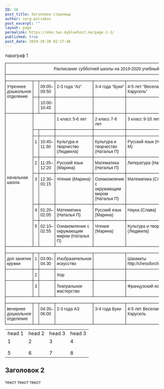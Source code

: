 ```yaml
---
ID: 18
post_title: Заголовок страницы
author: serg.poliakov
post_excerpt: ""
layout: page
permalink: https://eke.twv.mybluehost.me/page-1-1/
published: true
post_date: 2019-10-30 02:17:46
---
```

<!-- wp:paragraph -->
<p>параграф 1</p>
<!-- /wp:paragraph -->

<!-- wp:html -->
<style type="text/css">
.tg  {border-collapse:collapse;border-spacing:0;}
.tg td{font-family:Arial, sans-serif;font-size:14px;padding:10px 5px;border-style:solid;border-width:1px;overflow:hidden;word-break:normal;border-color:black;}
.tg th{font-family:Arial, sans-serif;font-size:14px;font-weight:normal;padding:10px 5px;border-style:solid;border-width:1px;overflow:hidden;word-break:normal;border-color:black;}
.tg .tg-cly1{text-align:left;vertical-align:middle}
.tg .tg-baqh{text-align:center;vertical-align:top}
.tg .tg-0lax{text-align:left;vertical-align:top}
</style>
<table class="tg">
  <tr>
    <td class="tg-baqh" colspan="7">Расписание субботней школы на 2019-2020 учебный год</td>
  </tr>
  <tr>
    <td class="tg-0lax" colspan="7"></td>
  </tr>
  <tr>
    <td class="tg-0lax" rowspan="2">Утреннее дошкольное отделение</td>
    <td class="tg-0lax"></td>
    <td class="tg-0lax">09:05–09:50</td>
    <td class="tg-0lax">2-3 года “Аз”</td>
    <td class="tg-0lax">3-4 года “Буки”</td>
    <td class="tg-0lax">4-5 лет “Веселая Карусель”</td>
    <td class="tg-0lax">6+ шахматы</td>
  </tr>
  <tr>
    <td class="tg-0lax"></td>
    <td class="tg-0lax">10:00-10:45</td>
    <td class="tg-0lax"></td>
    <td class="tg-0lax"></td>
    <td class="tg-0lax"></td>
    <td class="tg-0lax">Литература</td>
  </tr>
  <tr>
    <td class="tg-cly1" rowspan="7"> начальная школа<br></td>
    <td class="tg-0lax" colspan="2"></td>
    <td class="tg-0lax">1 класс 5-6 лет</td>
    <td class="tg-0lax">2 класс 7-8 лет</td>
    <td class="tg-0lax">3 класс 9-10 лет</td>
    <td class="tg-0lax">4 класс 11-12 лет</td>
  </tr>
  <tr>
    <td class="tg-0lax"></td>
    <td class="tg-0lax"></td>
    <td class="tg-0lax"></td>
    <td class="tg-0lax"></td>
    <td class="tg-0lax"></td>
    <td class="tg-0lax"></td>
  </tr>
  <tr>
    <td class="tg-0lax">1</td>
    <td class="tg-0lax">10:45–11:30</td>
    <td class="tg-0lax">Культура и творчество (Людмила)</td>
    <td class="tg-0lax">Культура и творчество (Наталья П)</td>
    <td class="tg-0lax">Русский язык (Наталья М)</td>
    <td class="tg-0lax">Математика (Слава)</td>
  </tr>
  <tr>
    <td class="tg-0lax">2</td>
    <td class="tg-0lax">11:35–12:20</td>
    <td class="tg-0lax">Русский язык (Марина)</td>
    <td class="tg-0lax">Математика (Наталья П)</td>
    <td class="tg-0lax">Литература (Наталья М)</td>
    <td class="tg-0lax">Наука (Слава)</td>
  </tr>
  <tr>
    <td class="tg-0lax">3</td>
    <td class="tg-0lax">12:30–01:15</td>
    <td class="tg-0lax">Чтение (Марина)</td>
    <td class="tg-0lax">Ознакомление с окружающим миром (Наталья П)</td>
    <td class="tg-0lax">Математика (Слава)</td>
    <td class="tg-0lax">Культура и творчество (Людмила)</td>
  </tr>
  <tr>
    <td class="tg-0lax">4</td>
    <td class="tg-0lax">01:20–02:05</td>
    <td class="tg-0lax">Математика (Наталья П)</td>
    <td class="tg-0lax">Русский язык (Марина)</td>
    <td class="tg-0lax">Наука (Слава)</td>
    <td class="tg-0lax">Русский язык (Наталья М)</td>
  </tr>
  <tr>
    <td class="tg-0lax">5</td>
    <td class="tg-0lax">02:10–02:55</td>
    <td class="tg-0lax">Ознакомление с окружающим миром (Наталья П)</td>
    <td class="tg-0lax">Чтение (Марина)</td>
    <td class="tg-0lax">Культура и творчество (Людмила)</td>
    <td class="tg-0lax"></td>
  </tr>
  <tr>
    <td class="tg-0lax" colspan="7"></td>
  </tr>
  <tr>
    <td class="tg-0lax">доп занятия кружки</td>
    <td class="tg-0lax">1</td>
    <td class="tg-0lax">03:00–04:30</td>
    <td class="tg-0lax">Изобразительное искусство</td>
    <td class="tg-0lax"></td>
    <td class="tg-0lax">Шахматы http://chessforchildren.ca/</td>
    <td class="tg-0lax"></td>
  </tr>
  <tr>
    <td class="tg-0lax"></td>
    <td class="tg-0lax">2</td>
    <td class="tg-0lax"></td>
    <td class="tg-0lax">Хор</td>
    <td class="tg-0lax"></td>
    <td class="tg-0lax"></td>
    <td class="tg-0lax"></td>
  </tr>
  <tr>
    <td class="tg-0lax"></td>
    <td class="tg-0lax">3</td>
    <td class="tg-0lax"></td>
    <td class="tg-0lax">Театральное мастерство</td>
    <td class="tg-0lax"></td>
    <td class="tg-0lax">Французский язык</td>
    <td class="tg-0lax"></td>
  </tr>
  <tr>
    <td class="tg-0lax" colspan="7"></td>
  </tr>
  <tr>
    <td class="tg-0lax">вечернее дошкольное отделение</td>
    <td class="tg-0lax"></td>
    <td class="tg-0lax">04:35–06:00</td>
    <td class="tg-0lax">2-3 года АЗ</td>
    <td class="tg-0lax">3-4 года Буки</td>
    <td class="tg-0lax">4-5 лет Веселая Карусель</td>
    <td class="tg-0lax">индивидуальные занятия</td>
  </tr>
</table>
<!-- /wp:html -->

<!-- wp:table {"align":"left"} -->
<table class="wp-block-table alignleft"><tbody><tr><td>head 1</td><td>head 2</td><td>head 3</td><td>head 3</td></tr><tr><td>1</td><td>2</td><td>3</td><td>4</td></tr><tr><td></td><td></td><td></td><td></td></tr><tr><td></td><td></td><td></td><td></td></tr><tr><td>5</td><td>6</td><td>7</td><td>8</td></tr></tbody></table>
<!-- /wp:table -->

<!-- wp:heading -->
<h2>Заголовок 2</h2>
<!-- /wp:heading -->

<!-- wp:paragraph {"align":"left"} -->
<p style="text-align:left">текст текст текст</p>
<!-- /wp:paragraph -->